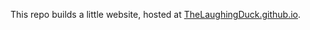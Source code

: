 This repo builds a little website, hosted at [TheLaughingDuck.github.io](https://TheLaughingDuck.github.io).
